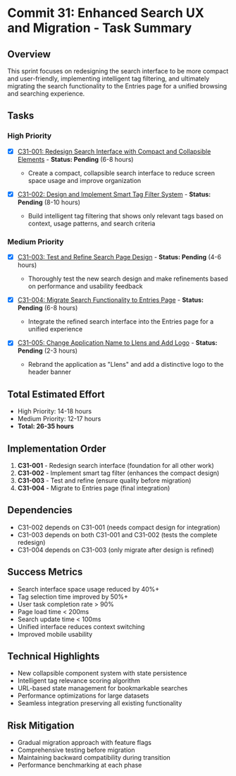 # Commit 31: Enhanced Search UX and Migration - Task Summary

## Overview
This sprint focuses on redesigning the search interface to be more compact and user-friendly, implementing intelligent tag filtering, and ultimately migrating the search functionality to the Entries page for a unified browsing and searching experience.

## Tasks

### High Priority
- [x] [C31-001: Redesign Search Interface with Compact and Collapsible Elements](./C31-001-redesign-search-interface-compact.md) - **Status: Pending** (6-8 hours)
  - Create a compact, collapsible search interface to reduce screen space usage and improve organization

- [x] [C31-002: Design and Implement Smart Tag Filter System](./C31-002-smart-tag-filter-system.md) - **Status: Pending** (8-10 hours)
  - Build intelligent tag filtering that shows only relevant tags based on context, usage patterns, and search criteria

### Medium Priority
- [x] [C31-003: Test and Refine Search Page Design](./C31-003-test-refine-search-design.md) - **Status: Pending** (4-6 hours)
  - Thoroughly test the new search design and make refinements based on performance and usability feedback

- [x] [C31-004: Migrate Search Functionality to Entries Page](./C31-004-migrate-search-to-entries.md) - **Status: Pending** (6-8 hours)
  - Integrate the refined search interface into the Entries page for a unified experience

- [x] [C31-005: Change Application Name to Llens and Add Logo](./C31-005-change-app-name-to-llens.md) - **Status: Pending** (2-3 hours)
  - Rebrand the application as "Llens" and add a distinctive logo to the header banner

## Total Estimated Effort
- High Priority: 14-18 hours
- Medium Priority: 12-17 hours
- **Total: 26-35 hours**

## Implementation Order
1. **C31-001** - Redesign search interface (foundation for all other work)
2. **C31-002** - Implement smart tag filter (enhances the compact design)
3. **C31-003** - Test and refine (ensure quality before migration)
4. **C31-004** - Migrate to Entries page (final integration)

## Dependencies
- C31-002 depends on C31-001 (needs compact design for integration)
- C31-003 depends on both C31-001 and C31-002 (tests the complete redesign)
- C31-004 depends on C31-003 (only migrate after design is refined)

## Success Metrics
- Search interface space usage reduced by 40%+
- Tag selection time improved by 50%+
- User task completion rate > 90%
- Page load time < 200ms
- Search update time < 100ms
- Unified interface reduces context switching
- Improved mobile usability

## Technical Highlights
- New collapsible component system with state persistence
- Intelligent tag relevance scoring algorithm
- URL-based state management for bookmarkable searches
- Performance optimizations for large datasets
- Seamless integration preserving all existing functionality

## Risk Mitigation
- Gradual migration approach with feature flags
- Comprehensive testing before migration
- Maintaining backward compatibility during transition
- Performance benchmarking at each phase
